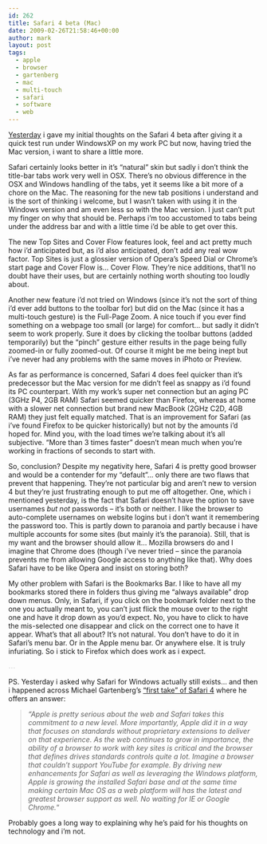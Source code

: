 ```yaml
---
id: 262
title: Safari 4 beta (Mac)
date: 2009-02-26T21:58:46+00:00
author: mark
layout: post
tags:
  - apple
  - browser
  - gartenberg
  - mac
  - multi-touch
  - safari
  - software
  - web
---
```

[Yesterday](http://www.sallonoroff.co.uk/blog/2009/02/safari-4-beta-windows/) i gave my initial thoughts on the Safari 4 beta after giving it a quick test run under WindowsXP on my work PC but now, having tried the Mac version, i want to share a little more.

Safari certainly looks better in it&#8217;s &#8220;natural&#8221; skin but sadly i don&#8217;t think the title-bar tabs work very well in OSX. There&#8217;s no obvious difference in the OSX and Windows handling of the tabs, yet it seems like a bit more of a chore on the Mac. The reasoning for the new tab positions i understand and is the sort of thinking i welcome, but I wasn&#8217;t taken with using it in the Windows version and am even less so with the Mac version. I just can&#8217;t put my finger on why that should be. Perhaps i&#8217;m too accustomed to tabs being under the address bar and with a little time i&#8217;d be able to get over this.

The new Top Sites and Cover Flow features look, feel and act pretty much how i&#8217;d anticipated but, as i&#8217;d also anticipated, don&#8217;t add any real wow factor. Top Sites is just a glossier version of Opera&#8217;s Speed Dial or Chrome&#8217;s start page and Cover Flow is&#8230; Cover Flow. They&#8217;re nice additions, that&#8217;ll no doubt have their uses, but are certainly nothing worth shouting too loudly about.

Another new feature i&#8217;d not tried on Windows (since it&#8217;s not the sort of thing i&#8217;d ever add buttons to the toolbar for) but did on the Mac (since it has a multi-touch gesture) is the Full-Page Zoom. A nice touch if you ever find something on a webpage too small (or large) for comfort&#8230; but sadly it didn&#8217;t seem to work properly. Sure it does by clicking the toolbar buttons (added temporarily) but the &#8220;pinch&#8221; gesture either results in the page being fully zoomed-in or fully zoomed-out. Of course it might be me being inept but i&#8217;ve never had any problems with the same moves in iPhoto or Preview.

As far as performance is concerned, Safari 4 does feel quicker than it&#8217;s predecessor but the Mac version for me didn&#8217;t feel as snappy as i&#8217;d found its PC counterpart. With my work&#8217;s super net connection but an aging PC (3GHz P4, 2GB RAM) Safari seemed quicker than Firefox, whereas at home with a slower net connection but brand new MacBook (2GHz C2D, 4GB RAM) they just felt equally matched. That is an improvement for Safari (as i&#8217;ve found Firefox to be quicker historically) but not by the amounts i&#8217;d hoped for. Mind you, with the load times we&#8217;re talking about it&#8217;s all subjective. &#8220;More than 3 times faster&#8221; doesn&#8217;t mean much when you&#8217;re working in fractions of seconds to start with.

So, conclusion? Despite my negativity here, Safari 4 is pretty good browser and would be a contender for my &#8220;default&#8221;&#8230; only there are two flaws that prevent that happening. They&#8217;re not particular big and aren&#8217;t new to version 4 but they&#8217;re just frustrating enough to put me off altogether. One, which i mentioned yesterday, is the fact that Safari doesn&#8217;t have the option to save usernames _but not_ passwords &#8211; it&#8217;s both or neither. I like the browser to auto-complete usernames on website logins but i don&#8217;t want it remembering the password too. This is partly down to paranoia and partly because i have multiple accounts for some sites (but mainly it&#8217;s the paranoia). Still, that is my want and the browser should allow it&#8230; Mozilla browsers do and I imagine that Chrome does (though i&#8217;ve never tried &#8211; since the paranoia prevents me from allowing Google access to anything like that). Why does Safari have to be like Opera and insist on storing both?

My other problem with Safari is the Bookmarks Bar. I like to have all my bookmarks stored there in folders thus giving me &#8220;always available&#8221; drop down menus. Only, in Safari, if you click on the bookmark folder next to the one you actually meant to, you can&#8217;t just flick the mouse over to the right one and have it drop down as you&#8217;d expect. No, you have to click to have the mis-selected one disappear and click on the correct one to have it appear. What&#8217;s that all about? It&#8217;s not natural. You don&#8217;t have to do it in Safari&#8217;s menu bar. Or in the Apple menu bar. Or anywhere else. It is truly infuriating. So i stick to Firefox which does work as i expect.

<span style="color: #c0c0c0;"><span style="font-family: mceinline;">&#8230;</span></span>

PS. Yesterday i asked why Safari for Windows actually still exists&#8230; and then i happened across Michael Gartenberg&#8217;s [&#8220;first take&#8221; of Safari 4](http://gartenblog.net/2009/02/24/safari-4-first-take/) where he offers an answer:

> _&#8220;Apple is pretty serious about the web and Safari takes this commitment to a new level. More importantly, Apple did it in a way that focuses on standards without proprietary extensions to deliver on that experience. As the web continues to grow in importance, the ability of a browser to work with key sites is critical and the browser that defines drives standards controls quite a lot. Imagine a browser that couldn’t support YouTube for example. By driving new enhancements for Safari as well as leveraging the Windows platform, Apple is growing the installed Safari base and at the same time making certain Mac OS as a web platform will has the latest and greatest browser support as well. No waiting for IE or Google Chrome._&#8220;

Probably goes a long way to explaining why he&#8217;s paid for his thoughts on technology and i&#8217;m not.